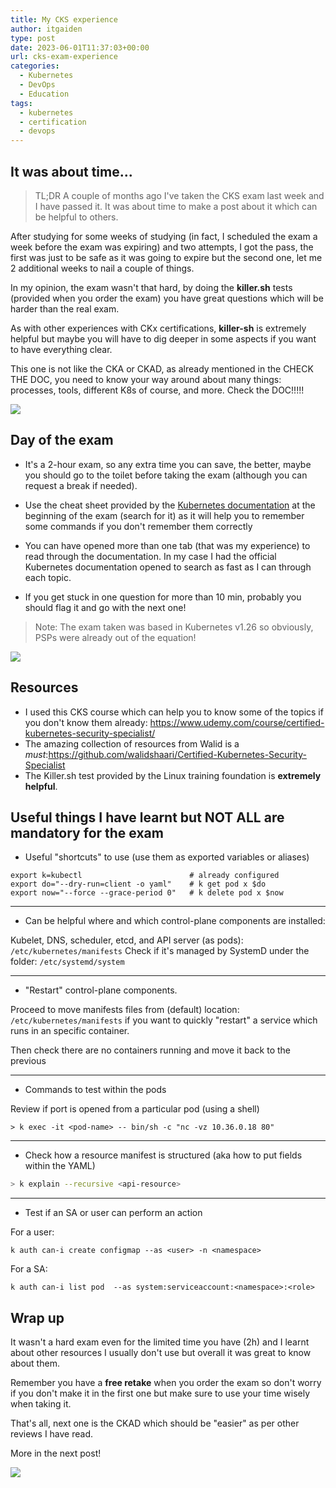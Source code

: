 ```yaml
---
title: My CKS experience
author: itgaiden
type: post
date: 2023-06-01T11:37:03+00:00
url: cks-exam-experience
categories:
  - Kubernetes
  - DevOps
  - Education
tags:
  - kubernetes
  - certification
  - devops
---
```


## It was about time...

>TL;DR A couple of months ago I've taken the CKS exam last week and I have passed it. It was about time to make a post about it which can be helpful to others.

After studying for some weeks of studying (in fact, I scheduled the exam a week before the exam was expiring) and two attempts, I got the pass, the first was just to be safe as it was going to expire but the second one, let me 2 additional weeks to nail a couple of things.

In my opinion, the exam wasn't that hard, by doing the **killer.sh** tests (provided when you order the exam) you have great questions which will be harder than the real exam.

As with other experiences with CKx certifications, **killer-sh** is extremely helpful but maybe you will have to dig deeper in some aspects if you want to have everything clear.

This one is not like the CKA or CKAD, as already mentioned in the CHECK THE DOC, you need to know your way around about many things: processes, tools, different K8s of course, and more. Check the DOC!!!!!

![](https://media.giphy.com/media/tF8vMUeGUkHNTgCC4E/giphy.gif)

## Day of the exam

- It's a 2-hour exam, so any extra time you can save, the better, maybe you should go to the toilet before taking the exam (although you can request a break if needed).

- Use the cheat sheet provided by the [Kubernetes documentation](https://kubernetes.io/docs/reference/kubectl/cheatsheet/) at the beginning of the exam (search for it) as it will help you to remember some commands if you don't remember them correctly
- You can have opened more than one tab (that was my experience) to read through the documentation. In my case I had the official Kubernetes documentation opened to search as fast as I can through each topic.

- If you get stuck in one question for more than 10 min, probably you should flag it and go with the next one!

> Note: The exam taken was based in Kubernetes v1.26 so obviously, PSPs were already out of the equation!

![](https://media.giphy.com/media/X86IXaftArdHRmnBli/giphy.gif)

## Resources

- I used this CKS course which can help you to know some of the topics if you don't know them already: https://www.udemy.com/course/certified-kubernetes-security-specialist/
- The amazing collection of resources from Walid is a *must*:https://github.com/walidshaari/Certified-Kubernetes-Security-Specialist
- The Killer.sh test provided by the Linux training foundation is **extremely helpful**.

## Useful things I have learnt but NOT ALL are mandatory for the exam

- Useful "shortcuts" to use (use them as exported variables or aliases)

```
export k=kubectl                        # already configured
export do="--dry-run=client -o yaml"    # k get pod x $do
export now="--force --grace-period 0"   # k delete pod x $now
```

---

- Can be helpful where and which control-plane components are installed:

Kubelet, DNS, scheduler, etcd, and API server (as pods): ```/etc/kubernetes/manifests``` 
Check if it's managed by SystemD under the folder: ```/etc/systemd/system```

---

- "Restart" control-plane components.

Proceed to move manifests files from (default) location: ```/etc/kubernetes/manifests``` if you want to quickly "restart" a service which runs in an specific container.

Then check there are no containers running and move it back to the previous

---

-  Commands to test within the pods

Review if port is opened from a particular pod (using a shell)
``` shell
> k exec -it <pod-name> -- bin/sh -c "nc -vz 10.36.0.18 80"
```
---
- Check how a resource manifest is structured (aka how to put fields within the YAML)

``` bash
> k explain --recursive <api-resource> 
```
---

- Test if an SA or user can perform an action

For a user:
``` shell
k auth can-i create configmap --as <user> -n <namespace>
```
For a SA:
``` shell
k auth can-i list pod  --as system:serviceaccount:<namespace>:<role>
```
## Wrap up 

It wasn't a hard exam even for the limited time you have (2h) and I learnt about other resources I usually don't use but overall it was great to know about them.

Remember you have a **free retake** when you order the exam so don't worry if you don't make it in the first one but make sure to use your time wisely when taking it.

That's all, next one is the CKAD which should be "easier" as per other reviews I have read.

More in the next post!

![](https://media.giphy.com/media/BoHCeLmEKytt7oFxyR/giphy.gif)